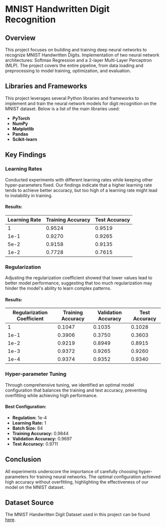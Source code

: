 # MNIST Handwritten Digit Recognition

## Overview
This project focuses on building and training deep neural networks to recognize MNIST Handwritten Digits. Implementation of two neural network architectures: 
Softmax Regression and a 2-layer Multi-Layer Perceptron (MLP). The project covers the entire pipeline, from data loading and preprocessing to model training, optimization, and evaluation.

## Libraries and Frameworks

This project leverages several Python libraries and frameworks to implement and train the neural network models for digit recognition on the MNIST dataset. Below is a list of the main libraries used:

- **PyTorch**
- **NumPy**
- **Matplotlib**
- **Pandas**
- **Scikit-learn**

## Key Findings

### Learning Rates

Conducted experiments with different learning rates while keeping other hyper-parameters fixed. Our findings indicate that a higher learning rate tends to achieve better accuracy, but too high of a learning rate might lead to instability in training.

#### Results:

| Learning Rate | Training Accuracy | Test Accuracy |
|---------------|-------------------|---------------|
| 1             | 0.9524            | 0.9519        |
| 1e-1          | 0.9270            | 0.9265        |
| 5e-2          | 0.9158            | 0.9135        |
| 1e-2          | 0.7728            | 0.7615        |

### Regularization

Adjusting the regularization coefficient showed that lower values lead to better model performance, suggesting that too much regularization may hinder the model's ability to learn complex patterns.

#### Results:

| Regularization Coefficient | Training Accuracy | Validation Accuracy | Test Accuracy |
|----------------------------|-------------------|---------------------|---------------|
| 1                          | 0.1047            | 0.1035              | 0.1028        |
| 1e-1                       | 0.3906            | 0.3750              | 0.3603        |
| 1e-2                       | 0.9219            | 0.8949              | 0.8915        |
| 1e-3                       | 0.9372            | 0.9265              | 0.9260        |
| 1e-4                       | 0.9374            | 0.9352              | 0.9340        |

### Hyper-parameter Tuning

Through comprehensive tuning, we identified an optimal model configuration that balances the training and test accuracy, preventing overfitting while achieving high performance.

#### Best Configuration:

- **Regulation:** 1e-4
- **Learning Rate:** 1
- **Batch Size:** 64
- **Training Accuracy:** 0.9844
- **Validation Accuracy:** 0.9697
- **Test Accuracy:** 0.9711

## Conclusion

All experiments underscore the importance of carefully choosing hyper-parameters for training neural networks. The optimal configuration achieved high accuracy without overfitting, highlighting the effectiveness of our model on the MNIST dataset.

## Dataset Source

The MNIST Handwritten Digit Dataset used in this project can be found [here](http://yann.lecun.com/exdb/mnist/).
